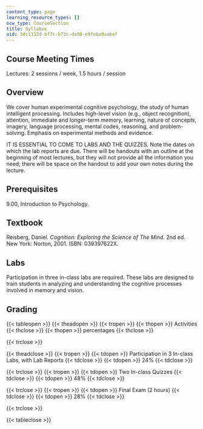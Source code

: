 ```yaml
---
content_type: page
learning_resource_types: []
ocw_type: CourseSection
title: Syllabus
uid: 3dc1132d-bf7c-b73c-da90-e9feba9aabef
---
```


Course Meeting Times
--------------------

Lectures: 2 sessions / week, 1.5 hours / session

Overview
--------

We cover human experimental cognitive psychology, the study of human intelligent processing. Includes high-level vision (e.g., object recognition), attention, immediate and longer-term memory, learning, nature of concepts, imagery, language processing, mental codes, reasoning, and problem-solving. Emphasis on experimental methods and evidence.

IT IS ESSENTIAL TO COME TO LABS AND THE QUIZZES. Note the dates on which the lab reports are due. There will be handouts with an outline at the beginning of most lectures, but they will not provide all the information you need; there will be space on the handout to add your own notes during the lecture.

Prerequisites
-------------

9.00, Introduction to Psychology.

Textbook
--------

Reisberg, Daniel. _Cognition: Exploring the Science of The Mind_. 2nd ed. New York: Norton, 2001. ISBN: 039397622X.

Labs
----

Participation in three in-class labs are required. These labs are designed to train students in analyzing and understanding the cognitive processes involved in memory and vision.

Grading
-------

{{< tableopen >}}
{{< theadopen >}}
{{< tropen >}}
{{< thopen >}}
Activities
{{< thclose >}}
{{< thopen >}}
percentages
{{< thclose >}}

{{< trclose >}}

{{< theadclose >}}
{{< tropen >}}
{{< tdopen >}}
Participation in 3 In-class Labs, with Lab Reports
{{< tdclose >}}
{{< tdopen >}}
24%
{{< tdclose >}}

{{< trclose >}}
{{< tropen >}}
{{< tdopen >}}
Two In-class Quizzes
{{< tdclose >}}
{{< tdopen >}}
48%
{{< tdclose >}}

{{< trclose >}}
{{< tropen >}}
{{< tdopen >}}
Final Exam (2 hours)
{{< tdclose >}}
{{< tdopen >}}
28%
{{< tdclose >}}

{{< trclose >}}

{{< tableclose >}}